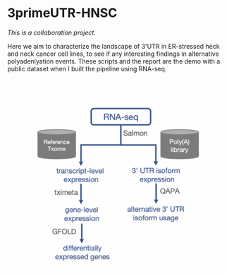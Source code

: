 # 3primeUTR-HNSC
_This is a collaboration project._

Here we aim to characterize the landscape of 3'UTR in ER-stressed heck and neck cancer cell lines, to see if any interesting findings in alternative polyadenlyation events. These scripts and the report are the demo with a public dataset when I built the pipeline using RNA-seq.

<br>
<br>


<p align="center">
    <img src="fig1.png" width="400" alt="workflow"/>
</p>
